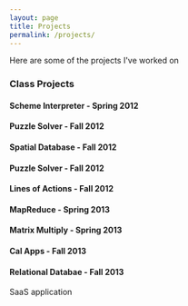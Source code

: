 ```yaml
---
layout: page
title: Projects
permalink: /projects/
---
```


Here are some of the projects I've worked on

### Class Projects

#### Scheme Interpreter - Spring 2012 

#### Puzzle Solver - Fall 2012 

#### Spatial Database - Fall 2012

#### Puzzle Solver - Fall 2012 

#### Lines of Actions - Fall 2012

#### MapReduce - Spring 2013 

#### Matrix Multiply - Spring 2013 

#### Cal Apps - Fall 2013 

#### Relational Databae - Fall 2013 

SaaS application 

### 



### 


